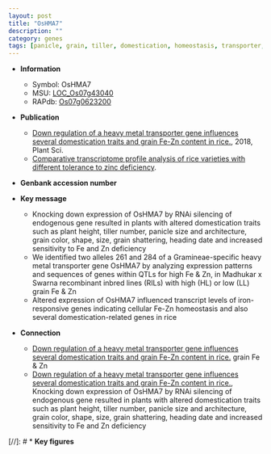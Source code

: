 ```yaml
---
layout: post
title: "OsHMA7"
description: ""
category: genes
tags: [panicle, grain, tiller, domestication, homeostasis, transporter, heading date, plant height, panicle size, tiller number]
---
```


* **Information**  
    + Symbol: OsHMA7  
    + MSU: [LOC_Os07g43040](http://rice.plantbiology.msu.edu/cgi-bin/ORF_infopage.cgi?orf=LOC_Os07g43040)  
    + RAPdb: [Os07g0623200](http://rapdb.dna.affrc.go.jp/viewer/gbrowse_details/irgsp1?name=Os07g0623200)  

* **Publication**  
    + [Down regulation of a heavy metal transporter gene influences several domestication traits and grain Fe-Zn content in rice.](http://www.ncbi.nlm.nih.gov/pubmed?term=Down+regulation+of+a+heavy+metal+transporter+gene+influences+several+domestication+traits+and+grain+Fe-Zn+content+in+rice.%5BTitle%5D), 2018, Plant Sci.
    + [Comparative transcriptome profile analysis of rice varieties with different tolerance to zinc deficiency](Stuttg).

* **Genbank accession number**  

* **Key message**  
    + Knocking down expression of OsHMA7 by RNAi silencing of endogenous gene resulted in plants with altered domestication traits such as plant height, tiller number, panicle size and architecture, grain color, shape, size, grain shattering, heading date and increased sensitivity to Fe and Zn deficiency
    + We identified two alleles 261 and 284 of a Gramineae-specific heavy metal transporter gene OsHMA7 by analyzing expression patterns and sequences of genes within QTLs for high Fe &amp; Zn, in Madhukar x Swarna recombinant inbred lines (RILs) with high (HL) or low (LL) grain Fe &amp; Zn
    + Altered expression of OsHMA7 influenced transcript levels of iron-responsive genes indicating cellular Fe-Zn homeostasis and also several domestication-related genes in rice

* **Connection**  
    + [Down regulation of a heavy metal transporter gene influences several domestication traits and grain Fe-Zn content in rice.](LL) grain Fe &amp; Zn
    + [Down regulation of a heavy metal transporter gene influences several domestication traits and grain Fe-Zn content in rice.](http://www.ncbi.nlm.nih.gov/pubmed?term=Down+regulation+of+a+heavy+metal+transporter+gene+influences+several+domestication+traits+and+grain+Fe-Zn+content+in+rice.%5BTitle%5D),  Knocking down expression of OsHMA7 by RNAi silencing of endogenous gene resulted in plants with altered domestication traits such as plant height, tiller number, panicle size and architecture, grain color, shape, size, grain shattering, heading date and increased sensitivity to Fe and Zn deficiency

[//]: # * **Key figures**  


